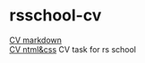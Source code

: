 # rsschool-cv
[CV markdown](https://Kuljeanne.github.io/rsschool-cv/cv)  
[CV ntml&css](https://Kuljeanne.github.io/rsschool-cv/)
CV task for rs school
